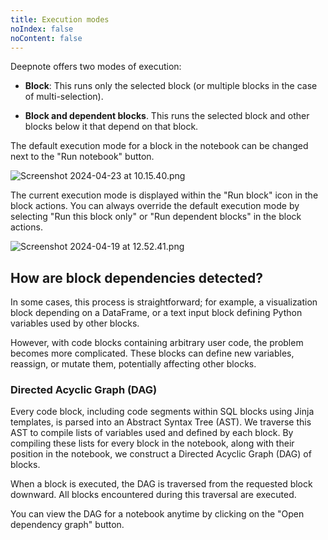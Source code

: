 ```yaml
---
title: Execution modes
noIndex: false
noContent: false
---
```


<Embed url="https://www.loom.com/embed/e8f122e1ba4f47a19c7dfdb75f936edd?sid=922f1ba5-097d-4c5f-b563-0bf728136471"/>

Deepnote offers two modes of execution:

- **Block**: This runs only the selected block (or multiple blocks in the case of multi-selection).

- **Block and dependent blocks**. This runs the selected block and other blocks below it that depend on that block.

The default execution mode for a block in the notebook can be changed next to the "Run notebook" button.

<ImageBorder variant="blue">![Screenshot 2024-04-23 at 10.15.40.png](https://media.graphassets.com/VHvdkG1DT862UHkNdg9t)</ImageBorder>

The current execution mode is displayed within the "Run block" icon in the block actions. You can always override the default execution mode by selecting "Run this block only" or "Run dependent blocks" in the block actions.

<ImageBorder variant="colorful">![Screenshot 2024-04-19 at 12.52.41.png](https://media.graphassets.com/vRTSDtYbSoWZiZemv3R9)</ImageBorder>

## How are block dependencies detected?

In some cases, this process is straightforward; for example, a visualization block depending on a DataFrame, or a text input block defining Python variables used by other blocks.

However, with code blocks containing arbitrary user code, the problem becomes more complicated. These blocks can define new variables, reassign, or mutate them, potentially affecting other blocks.

### Directed Acyclic Graph (DAG)

Every code block, including code segments within SQL blocks using Jinja templates, is parsed into an Abstract Syntax Tree (AST). We traverse this AST to compile lists of variables used and defined by each block. By compiling these lists for every block in the notebook, along with their position in the notebook, we construct a Directed Acyclic Graph (DAG) of blocks.

When a block is executed, the DAG is traversed from the requested block downward. All blocks encountered during this traversal are executed.

You can view the DAG for a notebook anytime by clicking on the "Open dependency graph" button.
